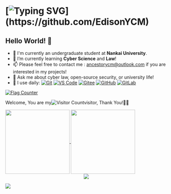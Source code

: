 # [![Typing SVG](https://readme-typing-svg.demolab.com?font=Fira+Code&pause=1000&width=435&lines=Nice+To+Meet+U,+This+is+Edison!;Welcome+to+my+homepage!)](https://github.com/EdisonYCM)
## Hello World! 👋

- 🔭 I'm currently an undergraduate student at **Nankai University**.  
- 🌱 I’m currently learning **Cyber Science** and **Law**!
- 📫 Please feel free to contact me : ancestorycm@outlook.com if you are interested in my projects!
- 💬 Ask me about cyber law, open-source security, or university life!  
- 🚀 I use daily:
  [![Git](https://img.shields.io/badge/-Git-000000?logo=git&logoColor=FF7043)](https://github.com/EdisonYCM/)
  [![VS Code](https://img.shields.io/badge/-VS%20Code-007ACC?style=plastic&logo=visual-studio-code)](https://github.com/EdisonYCM/)
  [![Gitee](https://img.shields.io/badge/-Gitee-A80025?logo=gitee&logoColor=F16061)](https://github.com/EdisonYCM/)
  [![GitHub](https://img.shields.io/badge/-GitHub-181717?style=plastic&logo=github)](https://github.com/EdisonYCM/)
  [![GitLab](https://img.shields.io/badge/-GitLab-FCA121?style=plastic&logo=gitlab)](https://github.com/EdisonYCM/)
  
<!-- 访问人数统计 -->  
<a href="https://info.flagcounter.com/GzXI"><img src="https://s01.flagcounter.com/map/GzXI/size_m/txt_221CD4/border_CCCCCC/pageviews_0/viewers_0/flags_0/" alt="Flag Counter" border="0"></a>
<!--
<a href="https://clustrmaps.com/site/1c65b" title="ClustrMaps"><img src="https://www.clustrmaps.com/map_v2.png?d=H30ZQ3N-bQy_hclyMRd7bcp0GZZtOGg8ufOdwTkKeJk&cl=ffffff"></a>
-->  

Welcome, You are my![Visitor Count](https://profile-counter.glitch.me/EdisonYCM/count.svg)visitor, Thank You!🎉🎉

<!-- 常用语言占比统计 --> 
<a href="https://github.com/EdisonYCM/github-readme-stats">
  <img height=200 align="center" src="https://github-readme-stats.vercel.app/api?username=EdisonYCM&show_icons=true&theme=swift" />
</a>
<a href="https://github.com/EdisonYCM/">
  <img height=200 align="center" src="https://github-readme-stats.vercel.app/api/top-langs?username=EdisonYCM&layout=compact&langs_count=8&card_width=320" />
</a>

<!-- 奖杯 --> 
<div align="center"> <img src="https://github-profile-trophy.vercel.app/?username=EdisonYCM&margin-w=15&no-bg=true&no-frame=true" /> </div>

![](https://activity-graph.herokuapp.com/graph?username=EdisonYCM&theme=github)


<!-- 项目展示 
[![Readme Card](https://github-readme-stats.vercel.app/api/pin/?username=EdisonYCM&repo=github-readme-stats)](https://github.com/EdisonYCM/)

<a href="https://github.com/anuraghazra/github-readme-stats">
  <img align="center" src="https://github-readme-stats.vercel.app/api/pin/?username=anuraghazra&repo=github-readme-stats" />
</a>
<a href="https://github.com/anuraghazra/convoychat">
  <img align="center" src="https://github-readme-stats.vercel.app/api/pin/?username=anuraghazra&repo=convoychat" />
</a>
--> 







<!-- 仓库状态统计 
![EdisonYCM's GitHub stats](https://github-readme-stats.vercel.app/api?username=EdisonYCM&show_icons=true&theme=swift)
-->  
<!--
**EdisonYCM/EdisonYCM** is a ✨ _special_ ✨ repository because its `README.md` (this file) appears on your GitHub profile.
Here are some ideas to get you started:
- 🔭 I'm currently an undergraduate student at **Nankai University**.
- 🌱 I’m currently learning **Cyber Science** and **Law**!
- 👯 I’m looking to collaborate on ...
- 🤔 I’m looking for help with ...
- 💬 Ask me about ...
- 📫 How to reach me: ...
- 😄 Pronouns: ...
- ⚡ Fun fact: ...
-->
<!--
- 👯 I’m looking to collaborate on cybersecurity projects or legal-tech initiatives.  
- 🤔 I’m looking for help with ... (e.g., blockchain security, legal informatics)  
- 📫 How to reach me: edison_ycm@example.com (or via [LinkedIn](链接))  
- ⚡ Fun fact: I love solving CTF challenges and reading sci-fi novels!  
-->
<!-- 可选：保留注释用于临时记录或草稿 -->  
<!-- 例如：待补充的项目链接：[My Project](link) 
[![JavaScript](https://img.shields.io/badge/JavaScript-000000?logo=JavaScript&logoColor=FFCA28)](https://linweiqian.github.io/linweiqianBlog/)
- 🚀 I use daily:
  [![JavaScript](https://img.shields.io/badge/JavaScript-000000?logo=JavaScript&logoColor=FFCA28)](https://github.com/EdisonYCM/)
  [![Vue](https://img.shields.io/badge/Vue.js-35495E?logo=vue.js&logoColor=4FC08D)](https://github.com/EdisonYCM/)
  [![Git](https://img.shields.io/badge/-Git-000000?logo=git&logoColor=FF7043)](https://github.com/EdisonYCM/)
  [![Shell](https://img.shields.io/badge/-Shell-4EC422?logo=Shell&logoColor=FF7043)](https://github.com/EdisonYCM/)
  [![Nginx](https://img.shields.io/badge/-Nginx-F6C915?logo=nginx&logoColor=029137)](https://github.com/EdisonYCM/)
  [![Webpack](https://img.shields.io/badge/-webpack-2B3A42?logo=webpack&logoColor=75AFCC)](https://github.com/EdisonYCM/)
  [![NPM](https://img.shields.io/badge/-NPM-2875E3?logo=npm&logoColor=029137)](https://github.com/EdisonYCM/)
  [![Postman](https://img.shields.io/badge/-Postman-7A1FA2?logo=postman&logoColor=FC8019)](https://github.com/EdisonYCM/)
  [![Docker](https://img.shields.io/badge/docker-20232A?logo=docker&logoColor=61DAFB)](https://github.com/EdisonYCM/)
  [![Jenkins](https://img.shields.io/badge/-Jenkins-F6C915?logo=jenkins&logoColor=F16061)](https://github.com/EdisonYCM/)

- 💻 I work using:
  [![VS Code](https://img.shields.io/badge/-VS%20Code-007ACC?style=plastic&logo=visual-studio-code)](https://github.com/EdisonYCM/)
  [![GoLand](https://img.shields.io/badge/-GoLand-000?logo=goland&logoColor=00ACC1)](https://github.com/EdisonYCM/)
  [![Gitee](https://img.shields.io/badge/-Gitee-A80025?logo=gitee&logoColor=F16061)](https://github.com/EdisonYCM/)
  [![GitHub](https://img.shields.io/badge/-GitHub-181717?style=plastic&logo=github)](https://github.com/EdisonYCM/)
  [![GitLab](https://img.shields.io/badge/-GitLab-FCA121?style=plastic&logo=gitlab)](https://github.com/EdisonYCM/)
  [![Linux](https://img.shields.io/badge/-Linux-F16061?logo=linux&logoColor=000)](https://github.com/EdisonYCM/)
  [![Git Extensions](https://img.shields.io/badge/-Git%20Extensions-green?logo=git%20extensions&logoColor=DE3929)](https://github.com/EdisonYCM/)

- ⚙️ I also use and work:
  [![Golang](https://img.shields.io/badge/-Golang-02569B?logo=go&logoColor=00ACC1)](https://github.com/EdisonYCM/)
  [![React Native](https://img.shields.io/badge/React_Native-20232A?logo=react&logoColor=61DAFB)](https://github.com/EdisonYCM/)
  [![PostgreSQL](https://img.shields.io/badge/-PostgreSQL-336791?style=plastic&logo=postgresql)](https://github.com/EdisonYCM/)
  [![HTML5](https://img.shields.io/badge/-HTML5-E34F26?style=plastic&logo=html5&logoColor=white)](https://github.com/EdisonYCM/)
  [![CSS3](https://img.shields.io/badge/-CSS3-1572B6?style=plastic&logo=css3)](https://github.com/EdisonYCM/)
  
- 🌱 I’m currently learning:
  [![V8](https://img.shields.io/badge/-V8-3DDC84?logo=v8&logoColor=4788F4)](https://github.com/EdisonYCM/)
  [![Golang](https://img.shields.io/badge/-Golang-02569B?logo=go&logoColor=00ACC1)](https://github.com/EdisonYCM/)
  [![React Native](https://img.shields.io/badge/React_Native-20232A?logo=react&logoColor=61DAFB)](https://github.com/EdisonYCM/)
  [![Kubernetes](https://img.shields.io/badge/-Kubernetes-F5F5F5?logo=Kubernetes&logoColor=316CE6)](https://github.com/EdisonYCM/)
-->  
